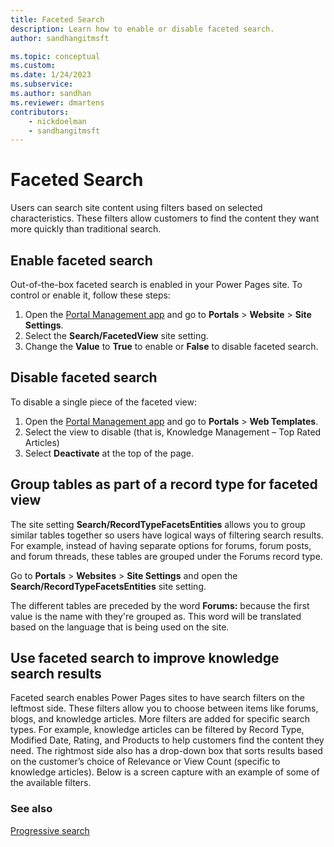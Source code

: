 ```yaml
---
title: Faceted Search
description: Learn how to enable or disable faceted search.
author: sandhangitmsft

ms.topic: conceptual
ms.custom: 
ms.date: 1/24/2023
ms.subservice: 
ms.author: sandhan
ms.reviewer: dmartens
contributors:
    - nickdoelman
    - sandhangitmsft
---
```


# Faceted Search

Users can search site content using filters based on selected characteristics. These filters allow customers to find the content they want more quickly than traditional search.

## Enable faceted search

Out-of-the-box faceted search is enabled in your Power Pages site. To control or enable it, follow these steps:

1. Open the [Portal Management app](../portal-management-app.md) and go to **Portals** &gt; **Website** &gt; **Site Settings**.
1. Select the **Search/FacetedView** site setting. 
1. Change the **Value** to **True** to enable or **False** to disable faceted search.

## Disable faceted search

To disable a single piece of the faceted view:

1. Open the [Portal Management app](../portal-management-app.md) and go to **Portals** &gt; **Web Templates**.
1. Select the view to disable (that is, Knowledge Management – Top Rated Articles)
1. Select **Deactivate** at the top of the page.

## Group tables as part of a record type for faceted view

The site setting **Search/RecordTypeFacetsEntities** allows you to group similar tables together so users have logical ways of filtering search results. For example, instead of having separate options for forums, forum posts, and forum threads, these tables are grouped under the Forums record type.

Go to **Portals** &gt; **Websites** &gt; **Site Settings** and open the **Search/RecordTypeFacetsEntities** site setting. 

The different tables are preceded by the word **Forums:** because the first value is the name with they're grouped as. This word will be translated based on the language that is being used on the site.

## Use faceted search to improve knowledge search results

Faceted search enables Power Pages sites to have search filters on the leftmost side.  These filters allow you to choose between items like forums, blogs, and knowledge articles. More filters are added for specific search types. For example, knowledge articles can be filtered by Record Type, Modified Date, Rating, and Products to help customers find the content they need. The rightmost side also has a drop-down box that sorts results based on the customer’s choice of Relevance or View Count (specific to knowledge articles). Below is a screen capture with an example of some of the available filters.

### See also

[Progressive search](progressive.md)

